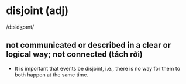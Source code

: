 # disjoint (adj)

/dɪsˈdʒɔɪnt/

## not communicated or described in a clear or logical way; not connected (tách rời)

- It is important that events be disjoint, i.e., there is no way for them to both happen at the same time.